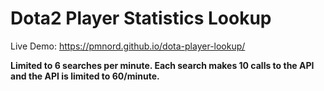# Dota2 Player Statistics Lookup

Live Demo: https://pmnord.github.io/dota-player-lookup/

**Limited to 6 searches per minute. Each search makes 10 calls to the API and the API is limited to 60/minute.**